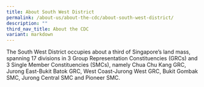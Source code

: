 ```yaml
---
title: About South West District
permalink: /about-us/about-the-cdc/about-south-west-district/
description: ""
third_nav_title: About the CDC
variant: markdown
---
```

The South West District occupies about a third of Singapore’s land mass, spanning 17 divisions in 3 Group Representation Constituencies (GRCs) and 3 Single Member Constituencies (SMCs), namely Chua Chu Kang GRC, Jurong East-Bukit Batok GRC, West Coast-Jurong West GRC, Bukit Gombak SMC, Jurong Central SMC and Pioneer SMC.